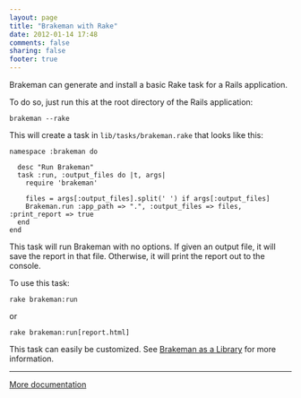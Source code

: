 ```yaml
---
layout: page
title: "Brakeman with Rake"
date: 2012-01-14 17:48
comments: false
sharing: false
footer: true
---
```


Brakeman can generate and install a basic Rake task for a Rails application.

To do so, just run this at the root directory of the Rails application:

    brakeman --rake

This will create a task in `lib/tasks/brakeman.rake` that looks like this:

    namespace :brakeman do

      desc "Run Brakeman"
      task :run, :output_files do |t, args|
        require 'brakeman'

        files = args[:output_files].split(' ') if args[:output_files]
        Brakeman.run :app_path => ".", :output_files => files, :print_report => true
      end
    end

This task will run Brakeman with no options. If given an output file, it will save the report in that file. Otherwise, it will print the report out to the console.

To use this task:

    rake brakeman:run

or

    rake brakeman:run[report.html]

This task can easily be customized. See [Brakeman as a Library](/docs/brakeman_as_a_library) for more information.

---

[More documentation](/docs)

